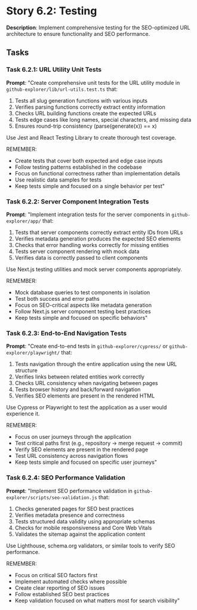 # Story 6.2: Testing

**Description**: Implement comprehensive testing for the SEO-optimized URL architecture to ensure functionality and SEO performance.

## Tasks

### Task 6.2.1: URL Utility Unit Tests

**Prompt**: "Create comprehensive unit tests for the URL utility module in `github-explorer/lib/url-utils.test.ts` that:
1. Tests all slug generation functions with various inputs
2. Verifies parsing functions correctly extract entity information
3. Checks URL building functions create the expected URLs
4. Tests edge cases like long names, special characters, and missing data
5. Ensures round-trip consistency (parse(generate(x)) == x)

Use Jest and React Testing Library to create thorough test coverage.

REMEMBER: 
- Create tests that cover both expected and edge case inputs
- Follow testing patterns established in the codebase
- Focus on functional correctness rather than implementation details
- Use realistic data samples for tests
- Keep tests simple and focused on a single behavior per test"

### Task 6.2.2: Server Component Integration Tests

**Prompt**: "Implement integration tests for the server components in `github-explorer/app/` that:
1. Tests that server components correctly extract entity IDs from URLs
2. Verifies metadata generation produces the expected SEO elements
3. Checks that error handling works correctly for missing entities
4. Tests server component rendering with mock data
5. Verifies data is correctly passed to client components

Use Next.js testing utilities and mock server components appropriately.

REMEMBER: 
- Mock database queries to test components in isolation
- Test both success and error paths
- Focus on SEO-critical aspects like metadata generation
- Follow Next.js server component testing best practices
- Keep tests simple and focused on specific behaviors"

### Task 6.2.3: End-to-End Navigation Tests

**Prompt**: "Create end-to-end tests in `github-explorer/cypress/` or `github-explorer/playwright/` that:
1. Tests navigation through the entire application using the new URL structure
2. Verifies links between related entities work correctly
3. Checks URL consistency when navigating between pages
4. Tests browser history and back/forward navigation
5. Verifies SEO elements are present in the rendered HTML

Use Cypress or Playwright to test the application as a user would experience it.

REMEMBER: 
- Focus on user journeys through the application
- Test critical paths first (e.g., repository → merge request → commit)
- Verify SEO elements are present in the rendered page
- Test URL consistency across navigation flows
- Keep tests simple and focused on specific user journeys"

### Task 6.2.4: SEO Performance Validation

**Prompt**: "Implement SEO performance validation in `github-explorer/scripts/seo-validation.js` that:
1. Checks generated pages for SEO best practices
2. Verifies metadata presence and correctness
3. Tests structured data validity using appropriate schemas
4. Checks for mobile responsiveness and Core Web Vitals
5. Validates the sitemap against the application content

Use Lighthouse, schema.org validators, or similar tools to verify SEO performance.

REMEMBER: 
- Focus on critical SEO factors first
- Implement automated checks where possible
- Create clear reporting of SEO issues
- Follow established SEO best practices
- Keep validation focused on what matters most for search visibility" 